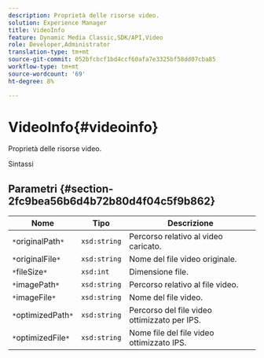```yaml
---
description: Proprietà delle risorse video.
solution: Experience Manager
title: VideoInfo
feature: Dynamic Media Classic,SDK/API,Video
role: Developer,Administrator
translation-type: tm+mt
source-git-commit: 052bfcbcf1bd4ccf60afa7e3325bf58dd07cba85
workflow-type: tm+mt
source-wordcount: '69'
ht-degree: 8%

---
```



# VideoInfo{#videoinfo}

Proprietà delle risorse video.

Sintassi

## Parametri {#section-2fc9bea56b6d4b72b80d4f04c5f9b862}

| Nome | Tipo | Descrizione |
|---|---|---|
| `*`originalPath`*` | `xsd:string` | Percorso relativo al video caricato. |
| `*`originalFile`*` | `xsd:string` | Nome del file video originale. |
| `*`fileSize`*` | `xsd:int` | Dimensione file. |
| `*`imagePath`*` | `xsd:string` | Percorso relativo al file video. |
| `*`imageFile`*` | `xsd:string` | Nome del file video. |
| `*`optimizedPath`*` | `xsd:string` | Percorso del file video ottimizzato per IPS. |
| `*`optimizedFile`*` | `xsd:string` | Nome file del file video ottimizzato IPS. |

